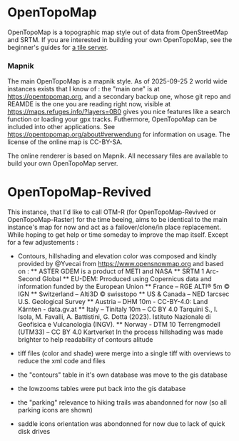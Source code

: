 OpenTopoMap
===========
OpenTopoMap is a topographic map style out of data from OpenStreetMap and SRTM. If you are interested in building your own OpenTopoMap, see the beginner's guides for [a tile server](mapnik/README.md).

### Mapnik
The main OpenTopoMap is a mapnik style. As of 2025-09-25 2 world wide instances exists that I know of : the "main one" is at https://opentopomap.org, and a secondary backup one, whose git repo and REAMDE is the one you are reading right now, visible at https://maps.refuges.info/?layers=0B0 gives you nice features like a search function or loading your gpx tracks. Futhermore, OpenTopoMap can be included into other applications. See https://opentopomap.org/about#verwendung for information on usage. The license of the online map is CC-BY-SA.

The online renderer is based on Mapnik. All necessary files are available to build your own OpenTopoMap server.


OpenTopoMap-Revived
===================
This instance, that I'd like to call OTM-R (for OpenTopoMap-Revived or OpenTopoMap-Raster) for the time beeing, aims to be identical to the main instance's map for now and act as a failover/clone/in place replacement. While hoping to get help or time someday to improve the map itself. 
Except for a few adjustements :
* Contours, hillshading and elevation color was composed and kindly provided by @Yvecai from https://www.opensnowmap.org and based on :
** ASTER GDEM is a product of METI and NASA
** SRTM 1 Arc-Second Global
** EU-DEM: Prroduced using Copernicus data and information funded by the European Union
** France – RGE ALTI® 5m © IGN
** Switzerland – Alti3D © swisstopo
** US & Canada – NED 1arcsec U.S. Geological Survey
** Austria – DHM 10m - CC-BY-4.0: Land Kärnten - data.gv.at
** Italy – Tinitaly 10m – CC BY 4.0 Tarquini S., I. Isola, M. Favalli, A. Battistini, G. Dotta (2023). Istituto Nazionale di Geofisica e Vulcanologia (INGV).
** Norway - DTM 10 Terrengmodell (UTM33) – CC BY 4.0 Kartverket
In the process hillshading was made brighter to help readability of contours alitude

* tiff files (color and shade) were merge into a single tiff with overviews to reduce the xml code and files
* the "contours" table in it's own database was move to the gis database
* the lowzooms tables were put back into the gis database
* the "parking" relevance to hiking trails was abandonned for now (so all parking icons are shown)
* saddle icons orientation was abondonned for now due to lack of quick disk drives

